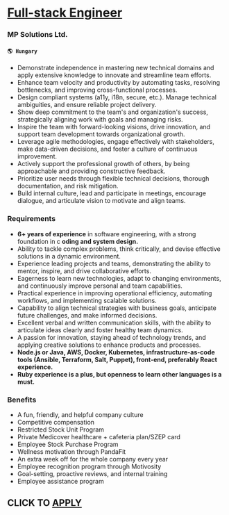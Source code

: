# [Full-stack Engineer](https://www.remotewlb.com/apply/full-stack-engineer-83818)  
### MP Solutions Ltd.  
#### `🌎 Hungary`  

  * Demonstrate independence in mastering new technical domains and apply extensive knowledge to innovate and streamline team efforts.
  * Enhance team velocity and productivity by automating tasks, resolving bottlenecks, and improving cross-functional processes.
  * Design compliant systems (a11y, i18n, secure, etc.). Manage technical ambiguities, and ensure reliable project delivery.
  * Show deep commitment to the team's and organization's success, strategically aligning work with goals and managing risks.
  * Inspire the team with forward-looking visions, drive innovation, and support team development towards organizational growth.
  * Leverage agile methodologies, engage effectively with stakeholders, make data-driven decisions, and foster a culture of continuous improvement.
  * Actively support the professional growth of others, by being approachable and providing constructive feedback.
  * Prioritize user needs through flexible technical decisions, thorough documentation, and risk mitigation.
  * Build internal culture, lead and participate in meetings, encourage dialogue, and articulate vision to motivate and align teams.

### Requirements

  *  **6+ years of experience** in software engineering, with a strong foundation in c **oding and system design.**
  * Ability to tackle complex problems, think critically, and devise effective solutions in a dynamic environment.
  * Experience leading projects and teams, demonstrating the ability to mentor, inspire, and drive collaborative efforts.
  * Eagerness to learn new technologies, adapt to changing environments, and continuously improve personal and team capabilities.
  * Practical experience in improving operational efficiency, automating workflows, and implementing scalable solutions.
  * Capability to align technical strategies with business goals, anticipate future challenges, and make informed decisions.
  * Excellent verbal and written communication skills, with the ability to articulate ideas clearly and foster healthy team dynamics.
  * A passion for innovation, staying ahead of technology trends, and applying creative solutions to enhance products and processes.
  *  **Node.js or Java, AWS, Docker, Kubernetes, infrastructure-as-code tools (Ansible, Terraform, Salt, Puppet), front-end, preferably React experience.**
  *  **Ruby experience is a plus, but openness to learn other languages is a must.**

### Benefits

  * A fun, friendly, and helpful company culture
  * Competitive compensation
  * Restricted Stock Unit Program
  * Private Medicover healthcare + cafeteria plan/SZEP card
  * Employee Stock Purchase Program
  * Wellness motivation through PandaFit
  * An extra week off for the whole company every year
  * Employee recognition program through Motivosity
  * Goal-setting, proactive reviews, and internal training
  * Employee assistance program

  
## CLICK TO [APPLY](https://www.remotewlb.com/apply/full-stack-engineer-83818)

